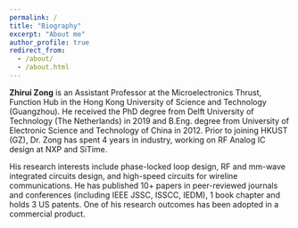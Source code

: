 ```yaml
---
permalink: /
title: "Biography"
excerpt: "About me"
author_profile: true
redirect_from: 
  - /about/
  - /about.html
---
```


**Zhirui Zong** is an Assistant Professor at the Microelectronics Thrust, Function Hub in the Hong Kong University of Science and Technology (Guangzhou). He received the PhD degree from Delft University of Technology (The Netherlands) in 2019 and B.Eng. degree from University of Electronic Science and Technology of China in 2012. Prior to joining HKUST (GZ), Dr. Zong has spent 4 years in industry, working on RF Analog IC design at NXP and SiTime. 

His research interests include phase-locked loop design, RF and mm-wave integrated circuits design, and high-speed circuits for wireline communications. He has published 10+ papers in peer-reviewed journals and conferences (including IEEE JSSC, ISSCC, IEDM), 1 book chapter and holds 3 US patents. One of his research outcomes has been adopted in a commercial product.

